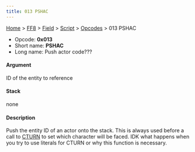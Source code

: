 ```yaml
---
title: 013 PSHAC
---
```


[Home](Main%20Page.md) > [FF8](FF8.md) > [Field](FF8/Field.md) > [Script](FF8/Field/Script.md) > [Opcodes](FF8/Field/Script/Opcodes.md) > 013 PSHAC

-   Opcode: **0x013**
-   Short name: **PSHAC**
-   Long name: Push actor code???

#### Argument

ID of the entity to reference

#### Stack

none

#### Description

Push the entity ID of an actor onto the stack. This is always used
before a call to [CTURN][] to set which character will be faced. IDK
what happens when you try to use literals for CTURN or why this function
is necessary.

  [CTURN]: FF8/Field/Script/Opcodes/090%20CTURN.md "wikilink"
